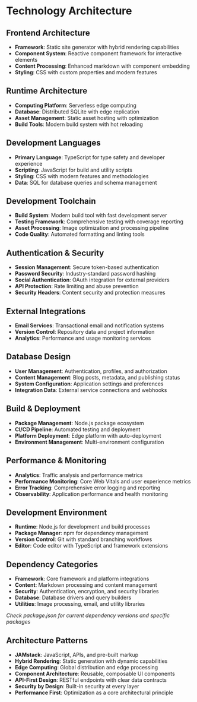 # Technology Architecture

## Frontend Architecture
- **Framework**: Static site generator with hybrid rendering capabilities
- **Component System**: Reactive component framework for interactive elements
- **Content Processing**: Enhanced markdown with component embedding
- **Styling**: CSS with custom properties and modern features

## Runtime Architecture
- **Computing Platform**: Serverless edge computing
- **Database**: Distributed SQLite with edge replication
- **Asset Management**: Static asset hosting with optimization
- **Build Tools**: Modern build system with hot reloading

## Development Languages
- **Primary Language**: TypeScript for type safety and developer experience
- **Scripting**: JavaScript for build and utility scripts
- **Styling**: CSS with modern features and methodologies
- **Data**: SQL for database queries and schema management

## Development Toolchain
- **Build System**: Modern build tool with fast development server
- **Testing Framework**: Comprehensive testing with coverage reporting
- **Asset Processing**: Image optimization and processing pipeline
- **Code Quality**: Automated formatting and linting tools

## Authentication & Security
- **Session Management**: Secure token-based authentication
- **Password Security**: Industry-standard password hashing
- **Social Authentication**: OAuth integration for external providers
- **API Protection**: Rate limiting and abuse prevention
- **Security Headers**: Content security and protection measures

## External Integrations
- **Email Services**: Transactional email and notification systems
- **Version Control**: Repository data and project information
- **Analytics**: Performance and usage monitoring services

## Database Design
- **User Management**: Authentication, profiles, and authorization
- **Content Management**: Blog posts, metadata, and publishing status
- **System Configuration**: Application settings and preferences
- **Integration Data**: External service connections and webhooks

## Build & Deployment
- **Package Management**: Node.js package ecosystem
- **CI/CD Pipeline**: Automated testing and deployment
- **Platform Deployment**: Edge platform with auto-deployment
- **Environment Management**: Multi-environment configuration

## Performance & Monitoring
- **Analytics**: Traffic analysis and performance metrics
- **Performance Monitoring**: Core Web Vitals and user experience metrics
- **Error Tracking**: Comprehensive error logging and reporting
- **Observability**: Application performance and health monitoring

## Development Environment
- **Runtime**: Node.js for development and build processes
- **Package Manager**: npm for dependency management
- **Version Control**: Git with standard branching workflows
- **Editor**: Code editor with TypeScript and framework extensions

## Dependency Categories
- **Framework**: Core framework and platform integrations
- **Content**: Markdown processing and content management
- **Security**: Authentication, encryption, and security libraries
- **Database**: Database drivers and query builders
- **Utilities**: Image processing, email, and utility libraries

*Check package.json for current dependency versions and specific packages*

## Architecture Patterns
- **JAMstack**: JavaScript, APIs, and pre-built markup
- **Hybrid Rendering**: Static generation with dynamic capabilities
- **Edge Computing**: Global distribution and edge processing
- **Component Architecture**: Reusable, composable UI components
- **API-First Design**: RESTful endpoints with clear data contracts
- **Security by Design**: Built-in security at every layer
- **Performance First**: Optimization as a core architectural principle
